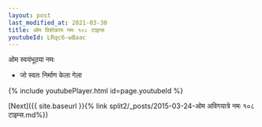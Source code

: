 ```yaml
---
layout: post
last_modified_at: 2021-03-30
title: ओम विशोकाय नमः १०८ टाइम्स
youtubeId: LRqc6-wBaac
---
```

 
 
 ओम स्वयंभूठया नमः  
 
 -  जो स्वतः निर्माण केला गेला 
 
  
 
  
 
 
 
 
 
 


{% include youtubePlayer.html id=page.youtubeId %}
 
[Next]({{ site.baseurl }}{% link  split2/_posts/2015-03-24-ओम अविगयात्रे नमः १०८ टाइम्स.md%})
 
